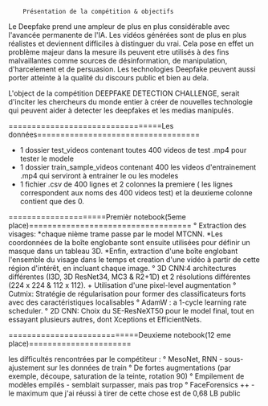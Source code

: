 		Présentation de la compétition & objectifs

Le Deepfake prend une ampleur de plus en plus considérable avec l'avancée permanente de l'IA. Les vidéos générées 
sont de plus en plus réalistes et deviennent difficiles à distinguer du vrai. Cela pose en effet un problème majeur 
dans la mesure ils peuvent etre utilisés à des fins malvaillantes comme sources de désinformation, de manipulation, 
d'harcelement et de persuasion. Les technologies Deepfake peuvent aussi porter atteinte à la qualité du discours 
public et bien au dela.

L'object de la compétition DEEPFAKE DETECTION CHALLENGE, serait d'inciter les chercheurs du monde entier à créer de
nouvelles technologie qui peuvent aider à detecter les deepfakes et les medias manipulés.

=================================Les données===================================

- 1 dossier test_videos contenant toutes 400 videos de test .mp4 pour tester le modele
- 1 dossier train_sample_videos contenant 400 les videos d'entrainement .mp4 qui serviront à entrainer
  le ou les modeles
- 1 fichier .csv de 400 lignes et 2 colonnes la premiere ( les lignes correspondent aux noms des 400 videos test) et 
  la deuxieme colonne contient que des 0.

=====================Premièr notebook(5eme place)===================================
° Extraction des visages: 
	*chaque nième trame passe par le model MTCNN.
 	*Les coordonnées de la boîte englobante sont ensuite utilisées pour définir 	un masque dans un tableau 3D.
	*Enfin, extraction d'une boîte englobant l'ensemble du visage dans le temps 	et creation d'une vidéo à partir de cette région d'intérêt, en incluant 		chaque image.
° 3D CNN:4 architectures différentes (I3D, 3D ResNet34, MC3 & R2+1D) et 2 résolutions différentes (224 x 224 & 112 x 112). + Utilisation d'une pixel-level augmentation
° Cutmix: Stratégie de régularisation pour former des classificateurs forts avec des caractéristiques localisables
° AdamW : a 1-cycle learning rate scheduler.
° 2D CNN: Choix du SE-ResNeXT50 pour le model final, tout en essayant plusieurs autres, dont Xceptions et EfficientNets.



============================Deuxieme notebook(12 eme place)======================
 
les difficultés rencontrées par le compétiteur :
° MesoNet, RNN - sous-ajustement sur les données de train
° De fortes augmentations (par exemple, découpe, saturation de la teinte, rotation 90)
° Empilement de modèles empilés - semblait surpasser, mais pas trop
° FaceForensics ++ - le maximum que j'ai réussi à tirer de cette chose est de 0,68 LB public

